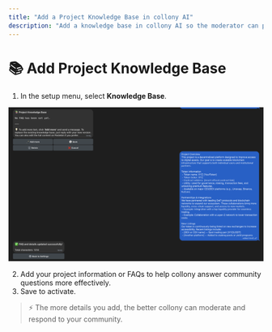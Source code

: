 ```yaml
---
title: "Add a Project Knowledge Base in collony AI"
description: "Add a knowledge base in collony AI so the moderator can provide accurate answers for your community."
---
```


# 📚 Add Project Knowledge Base

1. In the setup menu, select **Knowledge Base**.

![collony AI knowledge base setup screen](/public/Screenshot_2025-08-28_at_14.43.40.png)

2. Add your project information or FAQs to help collony answer community questions more effectively.
3. Save to activate.

> ⚡ The more details you add, the better collony can moderate and respond to your community.